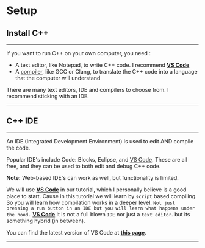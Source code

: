 # Setup
## Install C++ 
---
If you want to run C++ on your own computer, you need :

- A text editor, like Notepad, to write C++ code. I recommend **[VS Code](https://code.visualstudio.com/download)**
- A [compiler](https://github.com/corechunk/extras/blob/main/files/compilers/c_cpp/c_cpp_compilers.md), like GCC or Clang, to translate the C++ code into a language that the computer will understand

There are many text editors, IDE and compilers to choose from. I recommend sticking with an IDE.

---
## C++ IDE
---
An IDE (Integrated Development Environment) is used to edit AND compile the code.

Popular IDE's include Code::Blocks, Eclipse, and [VS Code](https://code.visualstudio.com/download). These are all free, and they can be used to both edit and debug C++ code.

**Note:** Web-based IDE's can work as well, but functionality is limited.

We will use **[VS Code](https://code.visualstudio.com/download)** in our tutorial, which I personally believe is a good place to start. Cause in this tutorial we will learn by `script` based compiling. So you will learn how compilation works in a deeper level. `Not just pressing a run button in an IDE but you will learn what happens under the hood.`
**[VS Code](https://code.visualstudio.com/download)** It is not a full blown `IDE` nor just a `text editor`. but its something hybrid (in between).

You can find the latest version of VS Code at **[this page](https://code.visualstudio.com/download)**.

---

